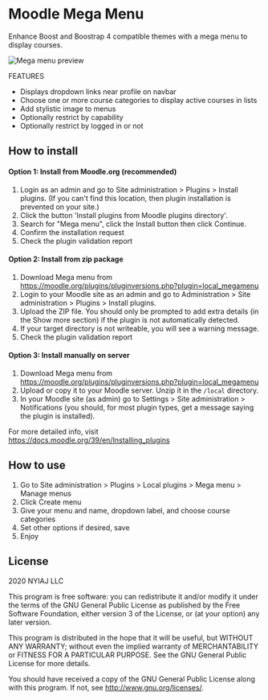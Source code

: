 # Moodle Mega Menu

Enhance Boost and Boostrap 4 compatible themes with a mega menu to display courses.

![Mega menu preview](https://raw.githubusercontent.com/nyiajdev/moodle-local_megamenu/master/pix/preview.png)

FEATURES

* Displays dropdown links near profile on navbar
* Choose one or more course categories to display active courses in lists
* Add stylistic image to menus
* Optionally restrict by capability
* Optionally restrict by logged in or not

## How to install

#### Option 1: Install from Moodle.org (recommended)
1. Login as an admin and go to Site administration > Plugins > Install plugins. (If you can't find this location, then plugin installation is prevented on your site.)
2. Click the button 'Install plugins from Moodle plugins directory'.
3. Search for "Mega menu", click the Install button then click Continue.
4. Confirm the installation request
5. Check the plugin validation report

#### Option 2: Install from zip package
1. Download Mega menu from <https://moodle.org/plugins/pluginversions.php?plugin=local_megamenu>
2. Login to your Moodle site as an admin and go to Administration > Site administration > Plugins > Install plugins.
3. Upload the ZIP file. You should only be prompted to add extra details (in the Show more section) if the plugin is not automatically detected.
4. If your target directory is not writeable, you will see a warning message.
5. Check the plugin validation report

#### Option 3: Install manually on server
1. Download Mega menu from <https://moodle.org/plugins/pluginversions.php?plugin=local_megamenu>
2. Upload or copy it to your Moodle server.
Unzip it in the `/local` directory.
3. In your Moodle site (as admin) go to Settings > Site administration > Notifications (you should, for most plugin types, get a message saying the plugin is installed).

For more detailed info, visit <https://docs.moodle.org/39/en/Installing_plugins>

## How to use

1. Go to Site administration > Plugins > Local plugins > Mega menu > Manage menus
2. Click Create menu
3. Give your menu and name, dropdown label, and choose course categories
4. Set other options if desired, save
5. Enjoy 

## License ##

2020 NYIAJ LLC

This program is free software: you can redistribute it and/or modify it under
the terms of the GNU General Public License as published by the Free Software
Foundation, either version 3 of the License, or (at your option) any later
version.

This program is distributed in the hope that it will be useful, but WITHOUT ANY
WARRANTY; without even the implied warranty of MERCHANTABILITY or FITNESS FOR A
PARTICULAR PURPOSE.  See the GNU General Public License for more details.

You should have received a copy of the GNU General Public License along with
this program.  If not, see <http://www.gnu.org/licenses/>.
